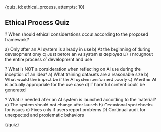 
{quiz, id: ethical_process, attempts: 10}

## Ethical Process Quiz

? When should ethical considerations occur according to the proposed framework?

a) Only after an AI system is already in use
b) At the beginning of during development only
c) Just before an AI system is deployed
D) Throughout the entire process of development and use

? What is NOT a consideration when reflecting on AI use during the inception of an idea?
a) What training datasets are a reasonable size
b) What would the impact be if the AI system performed poorly
c) Whether AI is actually appropriate for the use case
d) If harmful content could be generated

? What is needed after an AI system is launched according to the material?
a) The system should not change after launch
b) Occasional spot checks for issues
c) Fixes only if users report problems
D) Continual audit for unexpected and problematic behaviors

{/quiz}
